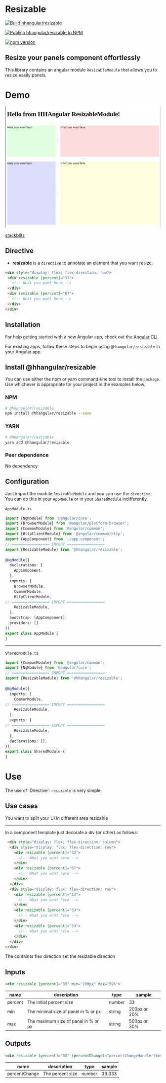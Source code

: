# Resizable 

[![Build hhangular/resizable](https://github.com/hhangular/resizable/actions/workflows/main.yml/badge.svg)](https://github.com/hhangular/resizable/actions/workflows/main.yml)

[![Publish hhangular/resizable to NPM](https://github.com/hhangular/resizable/actions/workflows/tag.yml/badge.svg)](https://github.com/hhangular/resizable/actions/workflows/tag.yml)

[![npm version](https://badge.fury.io/js/@hhangular%2Fresizable.svg)](https://badge.fury.io/js/@hhangular%2Fresizable)

## Resize your panels component effortlessly

This library contains an angular module `ResizableModule` that allows you to resize easily panels.   

# Demo

![](screenshot.png "Click on bellow for see in action")

[stackblitz](https://stackblitz.com/edit/hhangular-resizable?file=src%2Fmain.ts)


## Directive

 - **resizable** is a `directive` to annotate an element that you want resize.   

 ```html
 <div style="display: flex; flex-direction: row">
  <div resizable [percent]="33">
    <!-- What you want here -->
  </div>
  <div resizable [percent]="67">
    <!-- What you want here -->
  </div>
 </div>
 ```

## Installation

For help getting started with a new Angular app, check out the [Angular CLI](https://cli.angular.io/).

For existing apps, follow these steps to begin using `@hhangular/resizable` in your Angular app.

## Install @hhangular/resizable

You can use either the npm or yarn command-line tool to install the `package`.    
Use whichever is appropriate for your project in the examples below.

### NPM

```bash
# @hhangular/resizable
npm install @hhangular/resizable --save 
```

### YARN

```bash
# @hhangular/resizable
yarn add @hhangular/resizable
```

### Peer dependence

No dependency

## Configuration

Just import the module `ResizableModule` and you can use the `directive`.   
You can do this in your `AppModule` or in your `SharedModule` indifferently.

`AppModule.ts`
```typescript
import {NgModule} from '@angular/core';
import {BrowserModule} from '@angular/platform-browser';
import {CommonModule} from '@angular/common';
import {HttpClientModule} from '@angular/common/http';
import {AppComponent} from './app.component';
// ================= IMPORT =================
import {ResizableModule} from '@hhangular/resizable';

@NgModule({
  declarations: [
    AppComponent,
  ],
  imports: [
    BrowserModule,
    CommonModule,
    HttpClientModule,
// ================= IMPORT =================
    ResizableModule,
  ],
  bootstrap: [AppComponent],
  providers: []
})
export class AppModule {
}
```

--- 

`SharedModule.ts`
```typescript
import {CommonModule} from '@angular/common';
import {NgModule} from '@angular/core';
// ================= IMPORT =================
import {ResizableModule} from '@hhangular/resizable';

@NgModule({
  imports: [
    CommonModule,
// ================= IMPORT =================
    ResizableModule,
  ],
  exports: [
// ================= EXPORT =================
    ResizableModule,
  ],
  declarations: [],
})
export class SharedModule {
}
```

# Use

The use of 'Directive': `resizable` is very simple.

## Use cases
You want to split your UI in different area resizable

---

In a component template just decorate a div (or other) as follows:

```html
 <div style="display: flex; flex-direction: column">
  <div style="display: flex; flex-direction: row">
    <div resizable [percent]="33">
      <!-- What you want here -->
    </div>
    <div resizable [percent]="67">
      <!-- What you want here -->
    </div>
  </div>
  <div style="display: flex; flex-direction: row">
    <div resizable [percent]="33">
      <!-- What you want here -->
    </div>
    <div resizable [percent]="33">
      <!-- What you want here -->
    </div>
    <div resizable [percent]="33">
      <!-- What you want here -->
    </div>
  </div>
</div>
```

The container flex direction set the resizable direction

## Inputs

```html
<div resizable [percent]="33" min="200px" max="50%">
```

| name | description | type | sample |
|---|---|---|---|
| percent | The initial percent size | number | 33 |
| min | The minimal size of panel in % or px | string | 200px or 20% |
| max | The maximum size of panel in % or px | string | 500px or 30% |


## Outputs

```html
<div resizable [percent]="33" (percentChange)="percentChangeHandler($event)">
```

| name | description | type | sample |
|---|---|---|---|
| percentChange | The percent size | number | 33.333 |

